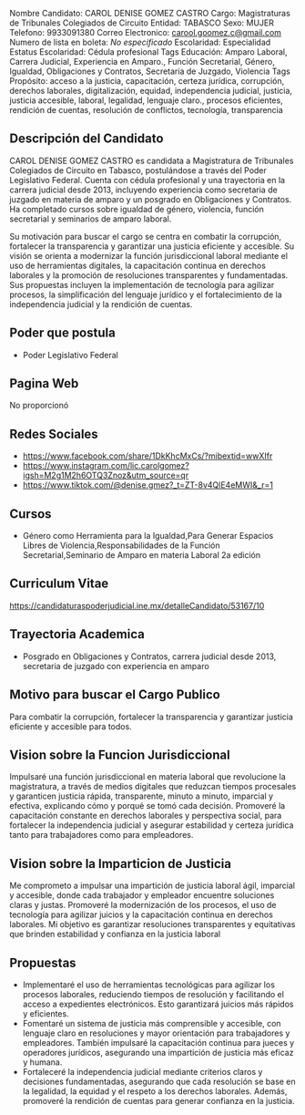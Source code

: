 Nombre Candidato: CAROL DENISE GOMEZ CASTRO
Cargo: Magistraturas de Tribunales Colegiados de Circuito
Entidad: TABASCO
Sexo: MUJER
Telefono: 9933091380
Correo Electronico: carool.goomez.c@gmail.com
Numero de lista en boleta: *No especificado*
Escolaridad: Especialidad
Estatus Escolaridad: Cédula profesional
Tags Educación: Amparo Laboral, Carrera Judicial, Experiencia en Amparo., Función Secretarial, Género, Igualdad, Obligaciones y Contratos, Secretaria de Juzgado, Violencia
Tags Propósito: acceso a la justicia, capacitación, certeza jurídica, corrupción, derechos laborales, digitalización, equidad, independencia judicial, justicia, justicia accesible, laboral, legalidad, lenguaje claro., procesos eficientes, rendición de cuentas, resolución de conflictos, tecnología, transparencia


## Descripción del Candidato 

CAROL DENISE GOMEZ CASTRO es candidata a Magistratura de Tribunales Colegiados de Circuito en Tabasco, postulándose a través del Poder Legislativo Federal. Cuenta con cédula profesional y una trayectoria en la carrera judicial desde 2013, incluyendo experiencia como secretaria de juzgado en materia de amparo y un posgrado en Obligaciones y Contratos. Ha completado cursos sobre igualdad de género, violencia, función secretarial y seminarios de amparo laboral.

Su motivación para buscar el cargo se centra en combatir la corrupción, fortalecer la transparencia y garantizar una justicia eficiente y accesible. Su visión se orienta a modernizar la función jurisdiccional laboral mediante el uso de herramientas digitales, la capacitación continua en derechos laborales y la promoción de resoluciones transparentes y fundamentadas. Sus propuestas incluyen la implementación de tecnología para agilizar procesos, la simplificación del lenguaje jurídico y el fortalecimiento de la independencia judicial y la rendición de cuentas.


## Poder que postula

- Poder Legislativo Federal


## Pagina Web

No proporcionó


## Redes Sociales

- https://www.facebook.com/share/1DkKhcMxCs/?mibextid=wwXIfr
- https://www.instagram.com/lic.carolgomez?igsh=M2g1M2h6OTQ3Znoz&utm_source=qr
- https://www.tiktok.com/@denise.gmez?_t=ZT-8v4QlE4eMWI&_r=1


## Cursos

- Género como Herramienta para la Igualdad,Para Generar Espacios Libres de Violencia,Responsabilidades de la Función Secretarial,Seminario de Amparo en materia Laboral 2a edición


## Curriculum Vitae

https://candidaturaspoderjudicial.ine.mx/detalleCandidato/53167/10


## Trayectoria Academica

- Posgrado en Obligaciones y Contratos, carrera judicial desde 2013, secretaria de juzgado con experiencia en amparo


## Motivo para buscar el Cargo Publico

Para combatir la corrupción, fortalecer la transparencia y garantizar justicia eficiente y accesible para todos.


## Vision sobre la Funcion Jurisdiccional

Impulsaré una función jurisdiccional en materia laboral que revolucione la magistratura, a través de medios digitales que reduzcan tiempos procesales y garanticen justicia rápida, transparente, minuto a minuto, imparcial y efectiva, explicando cómo y porqué se tomó cada decisión. Promoveré la capacitación constante en derechos laborales y perspectiva social, para fortalecer la independencia judicial y asegurar estabilidad y certeza jurídica tanto para trabajadores como para empleadores.


## Vision sobre la Imparticion de Justicia

Me comprometo a impulsar una impartición de justicia laboral ágil, imparcial y accesible, donde cada trabajador y empleador encuentre soluciones claras y justas. Promoveré la modernización de los procesos, el uso de tecnología para agilizar juicios y la capacitación continua en derechos laborales. Mi objetivo es garantizar resoluciones transparentes y equitativas que brinden estabilidad y confianza en la justicia laboral


## Propuestas

- Implementaré el uso de herramientas tecnológicas para agilizar los procesos laborales, reduciendo tiempos de resolución y facilitando el acceso a expedientes electrónicos. Esto garantizará juicios más rápidos y eficientes.
- Fomentaré un sistema de justicia más comprensible y accesible, con lenguaje claro en resoluciones y mayor orientación para trabajadores y empleadores. También impulsaré la capacitación continua para jueces y operadores jurídicos, asegurando una impartición de justicia más eficaz y humana.
- Fortaleceré la independencia judicial mediante criterios claros y decisiones fundamentadas, asegurando que cada resolución se base en la legalidad, la equidad y el respeto a los derechos laborales. Además, promoveré la rendición de cuentas para generar confianza en la justicia.

